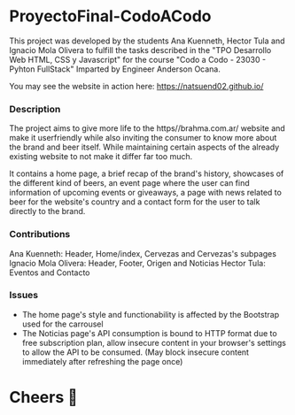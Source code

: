 # ProyectoFinal-CodoACodo

This project was developed by the students Ana Kuenneth, Hector Tula and Ignacio Mola Olivera to fulfill the tasks described in the "TPO Desarrollo Web HTML, CSS y Javascript" for the course "Codo a Codo - 23030 - Pyhton FullStack" Imparted by Engineer Anderson Ocana.

You may see the website in action here: https://natsuend02.github.io/

### Description

The project aims to give more life to the https//brahma.com.ar/ website and make it userfriendly while also inviting the consumer to know more about the brand and beer itself.
While maintaining certain aspects of the already existing website to not make it differ far too much.

It contains a home page, a brief recap of the brand's history, showcases of the different kind of beers, an event page where the user can find information of upcoming events or giveaways, a page with news related to beer for the website's country and a contact form for the user to talk directly to the brand.


### Contributions

Ana Kuenneth: Header, Home/index, Cervezas and Cervezas's subpages
Ignacio Mola Olivera: Header, Footer, Origen and Noticias
Hector Tula: Eventos and Contacto


### Issues

- The home page's style and functionability is affected by the Bootstrap used for the carrousel
- The Noticias page's API consumption is bound to HTTP format due to free subscription plan, allow insecure content in your browser's settings to allow the API to be consumed. (May block insecure content immediately after refreshing the page once)


# Cheers 🍻




